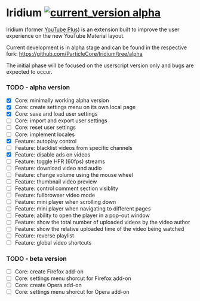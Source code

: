 # Iridium [![current_version alpha](https://img.shields.io/badge/current_version-alpha-blue.svg)](https://github.com/ParticleCore/Iridium/tree/alpha)

Iridium (former [YouTube Plus](https://github.com/ParticleCore/Particle)) is an extension built to improve the user experience on the new YouTube Material layout.

Current development is in alpha stage and can be found in the respective fork: https://github.com/ParticleCore/Iridium/tree/alpha

The initial phase will be focused on the userscript version only and bugs are expected to occur.

### TODO - alpha version

- [x] Core: minimally working alpha version
- [x] Core: create settings menu on its own local page
- [x] Core: save and load user settings
- [ ] Core: import and export user settings
- [ ] Core: reset user settings
- [ ] Core: implement locales
- [x] Feature: autoplay control
- [ ] Feature: blacklist videos from specific channels
- [x] Feature: disable ads on videos
- [ ] Feature: toggle HFR (60fps) streams
- [ ] Feature: download video and audio
- [ ] Feature: change volume using the mouse wheel
- [ ] Feature: thumbnail video preview
- [ ] Feature: control comment section visiblity
- [ ] Feature: fullbrowser video mode
- [ ] Feature: mini player when scrolling down
- [ ] Feature: mini player when navigating to different pages
- [ ] Feature: ability to open the player in a pop-out window
- [ ] Feature: show the total number of uploaded videos by the video author
- [ ] Feature: show the relative uploaded time of the video being watched
- [ ] Feature: reverse playlist
- [ ] Feature: global video shortcuts

### TODO - beta version

- [ ] Core: create Firefox add-on
- [ ] Core: settings menu shorcut for Firefox add-on
- [ ] Core: create Opera add-on
- [ ] Core: settings menu shorcut for Opera add-on
